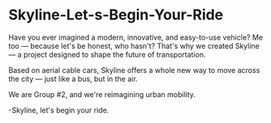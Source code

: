 # Skyline-Let-s-Begin-Your-Ride
Have you ever imagined a modern, innovative, and easy-to-use vehicle?
Me too — because let's be honest, who hasn't? That's why we created Skyline — a project designed to shape the future of transportation.

Based on aerial cable cars, Skyline offers a whole new way to move across the city — just like a bus, but in the air.

We are Group #2, and we're reimagining urban mobility.

-Skyline, let's begin your ride.
